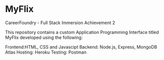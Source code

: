# MyFlix
CareerFoundry - Full Stack Immersion Achievement 2

This repository contains a custom Application Programming Interface titled MyFlix developed
using the following:

Frontend:HTML, CSS and Javascipt
Backend: Node.js, Express, MongoDB Atlas
Hosting: Heroku
Testing: Postman



